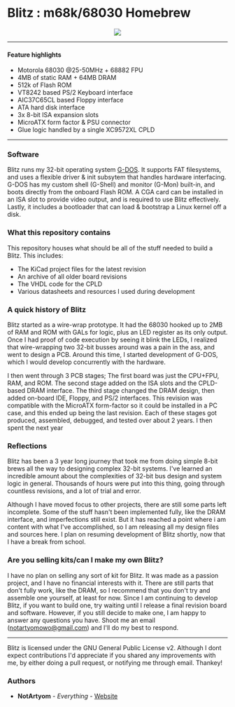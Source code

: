 # Blitz : m68k/68030 Homebrew

<p align="center">
    <img src="https://i.imgur.com/4tw3nfW.jpg"></img>
</p>

-------------------------

#### Feature highlights
 * Motorola 68030 @25-50MHz + 68882 FPU
 * 4MB of static RAM + 64MB DRAM
 * 512k of Flash ROM
 * VT8242 based PS/2 Keyboard interface
 * AIC37C65CL based Floppy interface
 * ATA hard disk interface
 * 3x 8-bit ISA expansion slots
 * MicroATX form factor & PSU connector
 * Glue logic handled by a single XC9572XL CPLD

-------------------------

### Software

Blitz runs my 32-bit operating system [G-DOS](https://github.com/ProbablyNotArtyom/G-DOS).
It supports FAT filesystems, and uses a flexible driver & init subsytem that handles hardware interfacing.
G-DOS has my custom shell (G-Shell) and monitor (G-Mon) built-in, and boots directly from the onboard Flash ROM.
A CGA card can be installed in an ISA slot to provide video output, and is required to use Blitz effectively.
Lastly, it includes a bootloader that can load & bootstrap a Linux kernel off a disk.

### What this repository contains

This repository houses what should be all of the stuff needed to build a Blitz.
This includes:
 * The KiCad project files for the latest revision
 * An archive of all older board revisions
 * The VHDL code for the CPLD
 * Various datasheets and resources I used during development

### A quick history of Blitz

Blitz started as a wire-wrap prototype.
It had the 68030 hooked up to 2MB of RAM and ROM with GALs for logic, plus an LED register as its only output.
Once I had proof of code execution by seeing it blink the LEDs, I realized that wire-wrapping two 32-bit busses around was a pain in the ass, and went to design a PCB.
Around this time, I started development of G-DOS, which I would develop concurrently with the hardware.

I then went through 3 PCB stages; The first board was just the CPU+FPU, RAM, and ROM.
The second stage added on the ISA slots and the CPLD-based DRAM interface.
The third stage changed the DRAM design, then added on-board IDE, Floppy, and PS/2 interfaces.
This revision was compatible with the MicroATX form-factor so it could be installed in a PC case, and this ended up being the last revision.
Each of these stages got produced, assembled, debugged, and tested over about 2 years.
I then spent the next year

### Reflections

Blitz has been a 3 year long journey that took me from doing simple 8-bit brews all the way to designing
complex 32-bit systems.
I've learned an incredible amount about the complexities of 32-bit bus design and system logic in general.
Thousands of hours were put into this thing, going through countless revisions, and a lot of trial and error.

Although I have moved focus to other projects, there are still some parts left incomplete.
Some of the stuff hasn't been implemented fully, like the DRAM interface, and imperfections still exist.
But it has reached a point where i am content with what I've accomplished, so I am releasing all my design files and sources here.
I plan on resuming development of Blitz shortly, now that I have a break from school.

### Are you selling kits/can I make my own Blitz?

I have no plan on selling any sort of kit for Blitz.
It was made as a passion project, and I have no financial interests with it.
There are still parts that don't fully work, like the DRAM, so I recommend that you don't try and assemble one yourself, at least for now.
Since I am continuing to develop Blitz, if you want to build one, try waiting until I release a final revision board and software.
However, if you still decide to make one, I am happy to answer any questions you have.
Shoot me an email (notartyomowo@gmail.com) and I'll do my best to respond.

---------------------------
 
Blitz is licensed under the GNU General Public License v2.
Although I dont expect contributions I'd appreciate if you shared any improvements with me, by either doing a pull request, or notifying me through email. Thankey!


### Authors

* **NotArtyom** - *Everything* - [Website](http://notartyoms-box.com)
